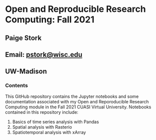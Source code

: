 # Open and Reproducible Research Computing: Fall 2021

## Paige Stork
## Email: [pstork@wisc.edu](mailto:pstork@wisc.edu)
## UW-Madison

### Contents

This GitHub repository contains the Jupyter notebooks and some documentation associated with my Open and Reporoducible Research Computing module in the Fall 2021 CUASI Virtual University. Notebooks contained in this repository include: 

1. Basics of time series analysis with Pandas
2. Spatial analysis with Rasterio
3. Spatiotemporal analysis with xArray

